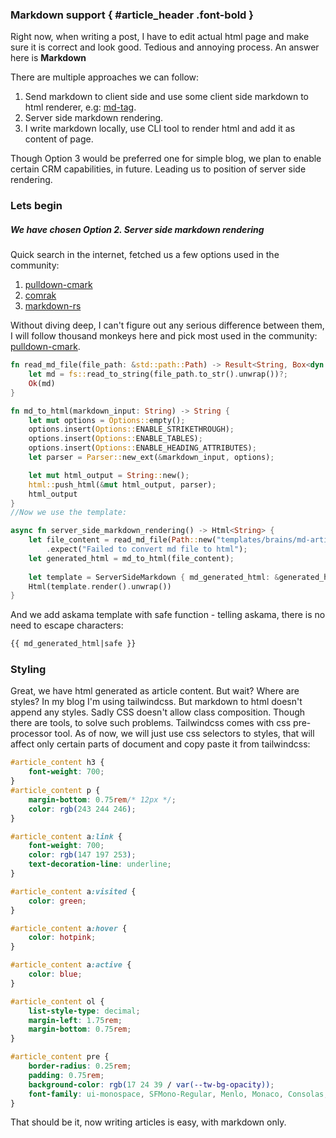 ### Markdown support { #article_header .font-bold }
 Right now, when writing a post, I have to edit actual html page and make sure it is correct and look good.
 Tedious and annoying process. An answer here is **Markdown**

There are multiple approaches we can follow:
1. Send markdown to client side and use some client side markdown to html renderer, e.g: [md-tag](https://www.cssscript.com/markdown-to-html-tag/).
2. Server side markdown rendering.
3. I write markdown locally, use CLI tool to render html and add it as content of page.

Though Option 3 would be preferred one for simple blog, we plan to enable certain CRM capabilities, in future. Leading us to position of server side rendering.

### Lets begin
##### We have chosen Option 2. Server side markdown rendering
Quick search in the internet, fetched us a few options used in the community:
1. [pulldown-cmark](https://github.com/pulldown-cmark/pulldown-cmark)
2. [comrak](https://github.com/kivikakk/comrak)
3. [markdown-rs](https://github.com/wooorm/markdown-rs)

Without diving deep, I can't figure out any serious difference between them, I will follow thousand monkeys here and pick most used in the community:
[pulldown-cmark](https://github.com/pulldown-cmark/pulldown-cmark).



```rust
fn read_md_file(file_path: &std::path::Path) -> Result<String, Box<dyn std::error::Error>> {
    let md = fs::read_to_string(file_path.to_str().unwrap())?;
    Ok(md)
}

fn md_to_html(markdown_input: String) -> String {
    let mut options = Options::empty();
    options.insert(Options::ENABLE_STRIKETHROUGH);
    options.insert(Options::ENABLE_TABLES);
    options.insert(Options::ENABLE_HEADING_ATTRIBUTES);
    let parser = Parser::new_ext(&markdown_input, options);

    let mut html_output = String::new();
    html::push_html(&mut html_output, parser);
    html_output
}
//Now we use the template:

async fn server_side_markdown_rendering() -> Html<String> {
    let file_content = read_md_file(Path::new("templates/brains/md-articles/support-markdown-files.md".into()))
        .expect("Failed to convert md file to html");
    let generated_html = md_to_html(file_content);
        
    let template = ServerSideMarkdown { md_generated_html: &generated_html };
    Html(template.render().unwrap())
}

```

And we add askama template with safe function - telling askama, there is no need to escape characters:
```html
{{ md_generated_html|safe }}
```

### Styling

 Great, we have html generated as article content. But wait? Where are styles? In my blog I'm using tailwindcss.
But markdown to html doesn't append any styles. Sadly CSS doesn't allow class composition. Though there are tools,
to solve such problems. Tailwindcss comes with css pre-processor tool. As of now, we will just use css selectors
to styles, that will affect only certain parts of document and copy paste it from tailwindcss:

```css
#article_content h3 {
    font-weight: 700;
}
#article_content p {
    margin-bottom: 0.75rem/* 12px */;
    color: rgb(243 244 246);
}

#article_content a:link {
    font-weight: 700;
    color: rgb(147 197 253);
    text-decoration-line: underline;
}

#article_content a:visited {
    color: green;
}

#article_content a:hover {
    color: hotpink;
}

#article_content a:active {
    color: blue;
}

#article_content ol {
    list-style-type: decimal;
    margin-left: 1.75rem;
    margin-bottom: 0.75rem;
}

#article_content pre {
    border-radius: 0.25rem;
    padding: 0.75rem;
    background-color: rgb(17 24 39 / var(--tw-bg-opacity));
    font-family: ui-monospace, SFMono-Regular, Menlo, Monaco, Consolas, "Liberation Mono", "Courier New", monospace;
}
```

That should be it, now writing articles is easy, with markdown only.
